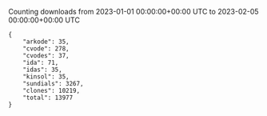 
Counting downloads from 2023-01-01 00:00:00+00:00 UTC to 2023-02-05 00:00:00+00:00 UTC

```
{
    "arkode": 35,
    "cvode": 278,
    "cvodes": 37,
    "ida": 71,
    "idas": 35,
    "kinsol": 35,
    "sundials": 3267,
    "clones": 10219,
    "total": 13977
}
```
